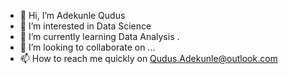 - 👋 Hi, I’m Adekunle Qudus
- 👀 I’m interested in Data Science
- 🌱 I’m currently learning Data Analysis .
- 💞️ I’m looking to collaborate on ...
- 📫 How to reach me quickly on Qudus.Adekunle@outlook.com

<!---
Qjay21/Qjay21 is a ✨ special ✨ repository because its `README.md` (this file) appears on your GitHub profile.
You can click the Preview link to take a look at your changes.
--->
